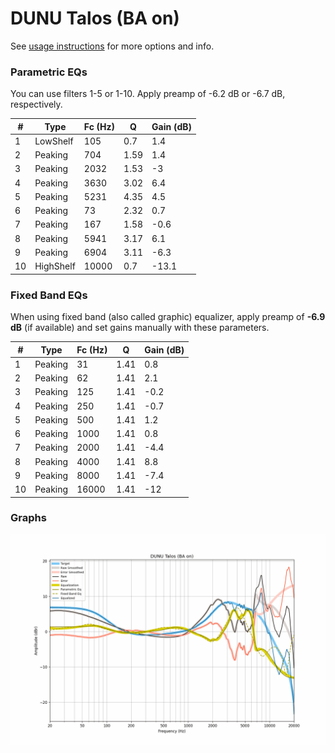 # DUNU Talos (BA on)
See [usage instructions](https://github.com/jaakkopasanen/AutoEq#usage) for more options and info.

### Parametric EQs
You can use filters 1-5 or 1-10. Apply preamp of -6.2 dB or -6.7 dB, respectively.

|   # | Type      |   Fc (Hz) |    Q |   Gain (dB) |
|-----|-----------|-----------|------|-------------|
|   1 | LowShelf  |       105 | 0.7  |         1.4 |
|   2 | Peaking   |       704 | 1.59 |         1.4 |
|   3 | Peaking   |      2032 | 1.53 |        -3   |
|   4 | Peaking   |      3630 | 3.02 |         6.4 |
|   5 | Peaking   |      5231 | 4.35 |         4.5 |
|   6 | Peaking   |        73 | 2.32 |         0.7 |
|   7 | Peaking   |       167 | 1.58 |        -0.6 |
|   8 | Peaking   |      5941 | 3.17 |         6.1 |
|   9 | Peaking   |      6904 | 3.11 |        -6.3 |
|  10 | HighShelf |     10000 | 0.7  |       -13.1 |

### Fixed Band EQs
When using fixed band (also called graphic) equalizer, apply preamp of **-6.9 dB** (if available) and set gains manually with these parameters.

|   # | Type    |   Fc (Hz) |    Q |   Gain (dB) |
|-----|---------|-----------|------|-------------|
|   1 | Peaking |        31 | 1.41 |         0.8 |
|   2 | Peaking |        62 | 1.41 |         2.1 |
|   3 | Peaking |       125 | 1.41 |        -0.2 |
|   4 | Peaking |       250 | 1.41 |        -0.7 |
|   5 | Peaking |       500 | 1.41 |         1.2 |
|   6 | Peaking |      1000 | 1.41 |         0.8 |
|   7 | Peaking |      2000 | 1.41 |        -4.4 |
|   8 | Peaking |      4000 | 1.41 |         8.8 |
|   9 | Peaking |      8000 | 1.41 |        -7.4 |
|  10 | Peaking |     16000 | 1.41 |       -12   |

### Graphs
![](./DUNU%20Talos%20(BA%20on).png)
